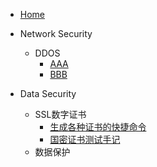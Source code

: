 - [Home](/)

- Network Security
  - DDOS
    - [AAA](/network-security/aaa.md)
    - [BBB](/network-security/bbb.md)

- Data Security
  - SSL数字证书
    - [生成各种证书的快捷命令](/data-security/ssl-tutorial.md)
    - [国密证书测试手记](/data-security/gmssl-tutorial.md)
  - 数据保护
  